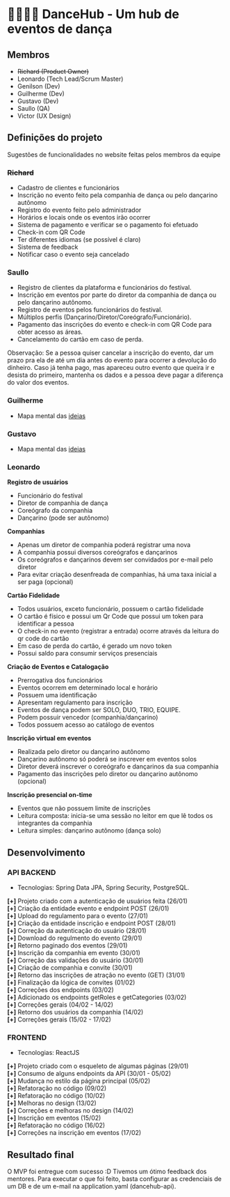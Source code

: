 # 💃🏻🕺🏽 DanceHub - Um hub de eventos de dança

## Membros

- ~~Richard (Product Owner)~~
- Leonardo (Tech Lead/Scrum Master)
- Genilson (Dev)
- Guilherme (Dev)
- Gustavo (Dev)
- Saullo (QA)
- Victor (UX Design)

## Definições do projeto

Sugestões de funcionalidades no website feitas pelos membros da equipe

### ~~Richard~~

- Cadastro de clientes e funcionários
- Inscrição no evento feito pela companhia de dança ou pelo dançarino autônomo
- Registro do evento feito pelo administrador
- Horários e locais onde os eventos irão ocorrer 
- Sistema de pagamento e verificar se o pagamento foi efetuado
- Check-in com QR Code
- Ter diferentes idiomas (se possível é claro)
- Sistema de feedback 
- Notificar caso o evento seja cancelado

### Saullo

- Registro de clientes da plataforma e funcionários do festival.
- Inscrição em eventos por parte do diretor da companhia de dança ou pelo dançarino autônomo.
- Registro de eventos pelos funcionários do festival.
- Múltiplos perfis (Dançarino/Diretor/Coreógrafo/Funcionário).
- Pagamento das inscrições do evento e check-in com QR Code para obter acesso as áreas.
- Cancelamento do cartão em caso de perda.

Observação: Se a pessoa quiser cancelar a inscrição do evento, dar um prazo pra ela de até um dia antes do evento para ocorrer a devolução do dinheiro. Caso já tenha pago, mas apareceu outro evento que queira ir e desista do primeiro, mantenha os dados e a pessoa deve pagar a diferença do valor dos eventos.

### Guilherme

- Mapa mental das [ideias](https://miro.com/app/board/uXjVN3F-IB0=/?share_link_id=916369283026)

### Gustavo

- Mapa mental das [ideias](https://miro.com/app/board/uXjVN4fKbj4=/?share_link_id=542289396261)

### Leonardo

**Registro de usuários**

- Funcionário do festival
- Diretor de companhia de dança
- Coreógrafo da companhia
- Dançarino (pode ser autônomo)

**Companhias**

- Apenas um diretor de companhia poderá registrar uma nova
- A companhia possui diversos coreógrafos e dançarinos
- Os coreógrafos e dançarinos devem ser convidados por e-mail pelo diretor
- Para evitar criação desenfreada de companhias, há uma taxa inicial a ser paga (opcional)

**Cartão Fidelidade**

- Todos usuários, exceto funcionário, possuem o cartão fidelidade
- O cartão é físico e possui um Qr Code que possui um token para identificar a pessoa
- O check-in no evento (registrar a entrada) ocorre através da leitura do qr code do cartão
- Em caso de perda do cartão, é gerado um novo token
- Possui saldo para consumir serviços presenciais

**Criação de Eventos e Catalogação**

- Prerrogativa dos funcionários
- Eventos ocorrem em determinado local e horário
- Possuem uma identificação
- Apresentam regulamento para inscrição
- Eventos de dança podem ser SOLO, DUO, TRIO, EQUIPE.
- Podem possuir vencedor (companhia/dançarino)
- Todos possuem acesso ao catálogo de eventos

**Inscrição virtual em eventos**

- Realizada pelo diretor ou dançarino autônomo
- Dançarino autônomo só poderá se inscrever em eventos solos
- Diretor deverá inscrever o coreógrafo e dançarinos da sua companhia
- Pagamento das inscrições pelo diretor ou dançarino autônomo (opcional)

**Inscrição presencial on-time**

- Eventos que não possuem limite de inscrições
- Leitura composta: inicia-se uma sessão no leitor em que lê todos os integrantes da companhia
- Leitura simples: dançarino autônomo (dança solo)


## Desenvolvimento

### API BACKEND

- Tecnologias: Spring Data JPA, Spring Security, PostgreSQL.

**[+]** Projeto criado com a autenticação de usuários feita (26/01) <br>
**[+]** Criação da entidade evento e endpoint POST (26/01) <br>
**[+]** Upload do regulamento para o evento (27/01) <br>
**[+]** Criação da entidade inscrição e endpoint POST (28/01) <br>
**[+]** Correção da autenticação do usuário (28/01) <br>
**[+]** Download do regulmento do evento (29/01) <br>
**[+]** Retorno paginado dos eventos (29/01) <br> 
**[+]** Inscrição da companhia em evento (30/01) <br>
**[+]** Correção das validações do usuário (30/01) <br>
**[+]** Criação de companhia e convite (30/01) <br>
**[+]** Retorno das inscrições de atração no evento (GET) (31/01) <br>
**[+]** Finalização da lógica de convites (01/02) <br>
**[+]** Correções dos endpoints (03/02) <br>
**[+]** Adicionado os endpoints getRoles e getCategories (03/02) <br>
**[+]** Correções gerais (04/02 - 14/02) <br>
**[+]** Retorno dos usuários da companhia (14/02) <br>
**[+]** Correções gerais (15/02 - 17/02) <br>

### FRONTEND

- Tecnologias: ReactJS

**[+]** Projeto criado com o esqueleto de algumas páginas (29/01) <br>
**[+]** Consumo de alguns endpoints da API (30/01 - 05/02) <br>
**[+]** Mudança no estilo da página principal (05/02) <br>
**[+]** Refatoração no código (09/02) <br>
**[+]** Refatoração no código (10/02) <br>
**[+]** Melhoras no design (13/02) <br>
**[+]** Correções e melhoras no design (14/02) <br>
**[+]** Inscrição em eventos (15/02) <br>
**[+]** Refatoração no código (16/02) <br>
**[+]** Correções na inscrição em eventos (17/02) <br>

## Resultado final

O MVP foi entregue com sucesso :D
Tivemos um ótimo feedback dos mentores.
Para executar o que foi feito, basta configurar as credenciais de um DB e de um e-mail na application.yaml (dancehub-api).


